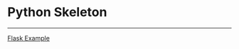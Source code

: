 
# Python Skeleton
--- 
[Flask Example]([https://github.com/pallets/flask/tree/1.1.2/examples/tutorial/flaskr)